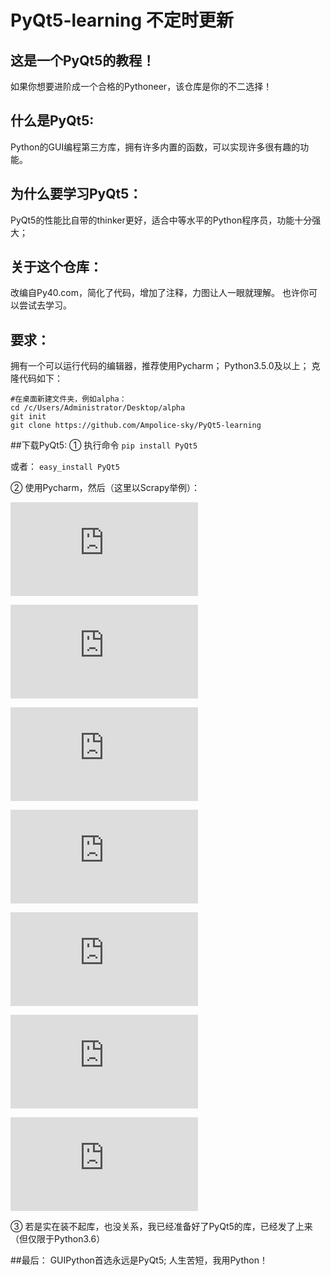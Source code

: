 # PyQt5-learning 不定时更新

## 这是一个PyQt5的教程！
如果你想要进阶成一个合格的Pythoneer，该仓库是你的不二选择！

## 什么是PyQt5:
Python的GUI编程第三方库，拥有许多内置的函数，可以实现许多很有趣的功能。

## 为什么要学习PyQt5：
PyQt5的性能比自带的thinker更好，适合中等水平的Python程序员，功能十分强大；

## 关于这个仓库：
改编自Py40.com，简化了代码，增加了注释，力图让人一眼就理解。
也许你可以尝试去学习。

## 要求：
拥有一个可以运行代码的编辑器，推荐使用Pycharm；
Python3.5.0及以上；
克隆代码如下：
```
#在桌面新建文件夹，例如alpha：
cd /c/Users/Administrator/Desktop/alpha
git init
git clone https://github.com/Ampolice-sky/PyQt5-learning
```
##下载PyQt5:
① 执行命令
    ```
    pip install PyQt5
    ```

或者：
    ```
    easy_install PyQt5
    ```

② 使用Pycharm，然后（这里以Scrapy举例）：

![Markdown](https://jingyan.baidu.com/album/37bce2beddaa115002f3a284.html?picindex=2)

![Markdown](https://jingyan.baidu.com/album/37bce2beddaa115002f3a284.html?picindex=3)

![Markdown](https://jingyan.baidu.com/album/37bce2beddaa115002f3a284.html?picindex=4)

![Markdown](https://jingyan.baidu.com/album/37bce2beddaa115002f3a284.html?picindex=5)

![Markdown](https://jingyan.baidu.com/album/37bce2beddaa115002f3a284.html?picindex=6)

![Markdown](https://jingyan.baidu.com/album/37bce2beddaa115002f3a284.html?picindex=7)

![Markdown](https://jingyan.baidu.com/album/37bce2beddaa115002f3a284.html?picindex=8)

③ 若是实在装不起库，也没关系，我已经准备好了PyQt5的库，已经发了上来（但仅限于Python3.6）

##最后：
GUIPython首选永远是PyQt5;
人生苦短，我用Python！
